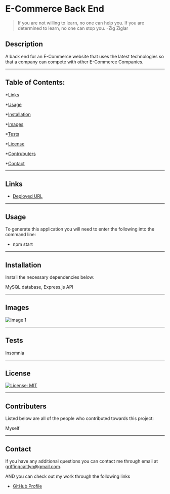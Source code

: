 # E-Commerce Back End

  > If you are not willing to learn, no one can help you. If you are determined to learn, no one can stop you. -Zig Ziglar

  ## Description 

  A back end for an E-Commerce website that uses the latest technologies so that a company can compete with other E-Commerce Companies.

  ---

  ## Table of Contents:

  *[Links](#links)

  *[Usage](#usage)
  
  *[Installation](#installation)

  *[Images](#images)

  *[Tests](#tests)

  *[License](#license)

  *[Contrubuters](#contributers)

  *[Contact](#contact)

  ---

  ## Links

  - [Deployed URL](https://youtu.be/J5dh7P7_XOY)

  ---

  ## Usage

  To generate this application you will need to enter the following into the command line:

  - npm start

  ---

  ## Installation

  Install the necessary dependencies below:

  MySQL database, Express.js API

  ---

  ## Images 

  ![Image 1]()

  ---
  
  ## Tests
  
  Insomnia
  
  ---

  ## License

  [![License: MIT](https://img.shields.io/badge/License-MIT-hotpink.svg)](https://opensource.org/licenses/MIT)

  ---

  ## Contributers

  Listed below are all of the people who contributed towards this project:

  Myself

  ---

  ## Contact

  If you have any additional questions you can contact me through email at griffingcaitlyn@gmail.com.

  AND you can check out my work through the following links

  - [GitHub Profile](https://github.com/caitlyn-griffing)

